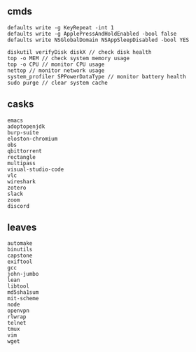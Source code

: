 ## cmds
    defaults write -g KeyRepeat -int 1
    defaults write -g ApplePressAndHoldEnabled -bool false
    defaults write NSGlobalDomain NSAppSleepDisabled -bool YES

    diskutil verifyDisk diskX // check disk health
    top -o MEM // check system memory usage
    top -o CPU // monitor CPU usage
    nettop // monitor network usage
    system_profiler SPPowerDataType // monitor battery health
    sudo purge // clear system cache
    
## casks
    emacs
    adoptopenjdk
    burp-suite
    eloston-chromium
    obs
    qbittorrent
    rectangle
    multipass
    visual-studio-code
    vlc
    wireshark
    zotero
    slack
    zoom
    discord

## leaves
    automake
    binutils
    capstone
    exiftool
    gcc
    john-jumbo
    lean
    libtool
    md5sha1sum
    mit-scheme
    node
    openvpn
    rlwrap
    telnet
    tmux
    vim
    wget

